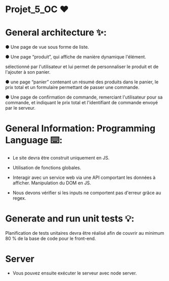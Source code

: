 # Projet_5_OC ❤️

# General architecture ✨:

● Une page de vue sous forme de liste.

● Une page “produit”, qui affiche de manière dynamique l'élément.

sélectionné par l'utilisateur et lui permet de personnaliser le produit et de
l'ajouter à son panier.

● une page “panier” contenant un résumé des produits dans le panier, le prix
total et un formulaire permettant de passer une commande.

● Une page de confirmation de commande, remerciant l'utilisateur pour sa
commande, et indiquant le prix total et l'identifiant de commande envoyé
par le serveur.

# General Information: Programming Language ⌨️:

- Le site devra être construit uniquement en JS.

- Utilisation de fonctions globales.

- Interagir avec un service web via une API comportant les données à afficher.
  Manipulation du DOM en JS.

- Nous devons vérifier si les inputs ne comportent pas d'erreur grâce au regex.

# Generate and run unit tests 💡:

Planification de tests unitaires devra être réalisé afin de couvrir au minimum 80 % de la base de
code pour le front-end.

# Server

- Vous pouvez ensuite exécuter le serveur avec node server.
